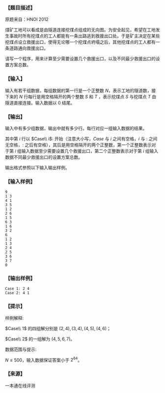 ### 【题目描述】

原题来自：HNOI 2012

煤矿工地可以看成是由隧道连接挖煤点组成的无向图。为安全起见，希望在工地发生事故时所有挖煤点的工人都能有一条出路逃到救援出口处。于是矿主决定在某些挖煤点设立救援出口，使得无论哪一个挖煤点坍塌之后，其他挖煤点的工人都有一条道路通向救援出口。

请写一个程序，用来计算至少需要设置几个救援出口，以及不同最少救援出口的设置方案总数。

### 【输入】

输入有若干组数据，每组数据的第一行是一个正整数 $N$，表示工地的隧道数，接下来的 $N$ 行每行是用空格隔开的两个整数 $S$ 和 $T$ ，表示挖煤点 $S$ 与挖煤点 $T$ 由隧道直接连接。输入数据以 $0$ 结尾。

### 【输出】

输入中有多少组数据，输出中就有多少行。每行对应一组输入数据的结果。

其中第 $i$ 行以 $Case\\ i$: 开始（注意大小写，$Case$ 与 $i$ 之间有空格，$i$ 与 $:$ 之间无空格，$:$ 之后有空格），其后是用空格隔开的两个正整数，第一个正整数表示对于第 $i$ 组输入数据至少需要设置几个救援出口，第二个正整数表示对于第 $i$ 组输入数据不同最少救援出口的设置方案总数。

输出格式参照以下输入输出样例。

### 【输入样例】

```
9
1 3 
4 1
3 5
1 2
2 6
1 5
6 3
1 6
3 2
6 
1 2
1 3
2 4
2 5
3 6
3 7
0
```

### 【输出样例】

```
Case 1: 2 4
Case 2: 4 1
```

### 【提示】

样例解释:

$Case\\ 1$ 的四组解分别是 $(2,4),(3,4),(4,5),(4,6)$；

$Case\\ 2$ 的一组解为 $(4,5,6,7)$。

数据范围与提示:

$N≤500$，输入数据保证答案小于 $2^{64}$。


 ### 【来源】

 一本通在线评测 
